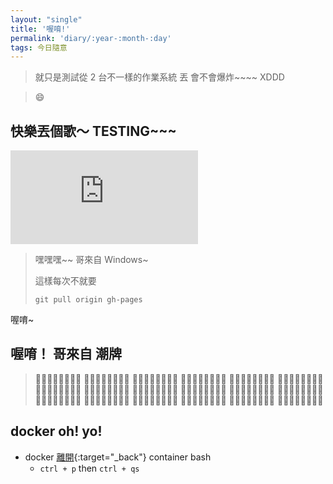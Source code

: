 ```yaml
---
layout: "single"
title: '喔唷!'
permalink: 'diary/:year-:month-:day'
tags: 今日隨意
---
```


> 就只是測試從 2 台不一樣的作業系統 丟 會不會爆炸~~~~ XDDD

> :smile:


## 快樂丟個歌～ TESTING~~~

<iframe src="https://www.youtube.com/embed/x7m7hZDs6Q4" frameborder="0" allow="accelerometer; autoplay; encrypted-media; gyroscope; picture-in-picture" allowfullscreen></iframe>


> 嘿嘿嘿~~ 哥來自 Windows~ 
>
> 這樣每次不就要
>
> `git pull origin gh-pages`

喔唷~

## 喔唷！ 哥來自 潮牌 

> :apple::apple::apple::apple::apple::apple::apple::apple:
> :apple::apple::apple::apple::apple::apple::apple::apple:
> :apple::apple::apple::apple::apple::apple::apple::apple:
> :apple::apple::apple::apple::apple::apple::apple::apple:
> :apple::apple::apple::apple::apple::apple::apple::apple:
> :apple::apple::apple::apple::apple::apple::apple::apple:
> :apple::apple::apple::apple::apple::apple::apple::apple:
> :apple::apple::apple::apple::apple::apple::apple::apple:
> :apple::apple::apple::apple::apple::apple::apple::apple:
> :apple::apple::apple::apple::apple::apple::apple::apple:
> :apple::apple::apple::apple::apple::apple::apple::apple:
> :apple::apple::apple::apple::apple::apple::apple::apple:
> :apple::apple::apple::apple::apple::apple::apple::apple:
> :apple::apple::apple::apple::apple::apple::apple::apple:
> :apple::apple::apple::apple::apple::apple::apple::apple:
> :apple::apple::apple::apple::apple::apple::apple::apple:
> :apple::apple::apple::apple::apple::apple::apple::apple:
> :apple::apple::apple::apple::apple::apple::apple::apple:


## docker oh! yo!

- docker [離開](https://stackoverflow.com/questions/25267372/correct-way-to-detach-from-a-container-without-stopping-it){:target="_back"} container bash
   - `ctrl + p` then `ctrl + qs`